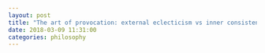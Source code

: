 ```yaml
---
layout: post
title: "The art of provocation: external eclecticism vs inner consistency"
date: 2018-03-09 11:31:00
categories: philosophy
---
```

